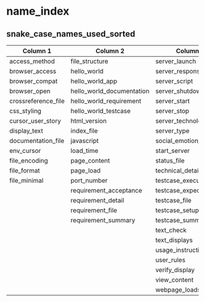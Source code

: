 # name_index

## snake_case_names_used_sorted

| Column 1 | Column 2 | Column 3 |
|----------|----------|----------|
| access_method | file_structure | server_launch |
| browser_access | hello_world | server_response |
| browser_compat | hello_world_app | server_script |
| browser_open | hello_world_documentation | server_shutdown |
| crossreference_file | hello_world_requirement | server_start |
| css_styling | hello_world_testcase | server_stop |
| cursor_user_story | html_version | server_technology |
| display_text | index_file | server_type |
| documentation_file | javascript | social_emotion_patterns |
| env_cursor | load_time | start_server |
| file_encoding | page_content | status_file |
| file_format | page_load | technical_details |
| file_minimal | port_number | testcase_execution |
|  | requirement_acceptance | testcase_expected |
|  | requirement_detail | testcase_file |
|  | requirement_file | testcase_setup |
|  | requirement_summary | testcase_summary |
|  |  | text_check |
|  |  | text_displays |
|  |  | usage_instructions |
|  |  | user_rules |
|  |  | verify_display |
|  |  | view_content |
|  |  | webpage_loads |
